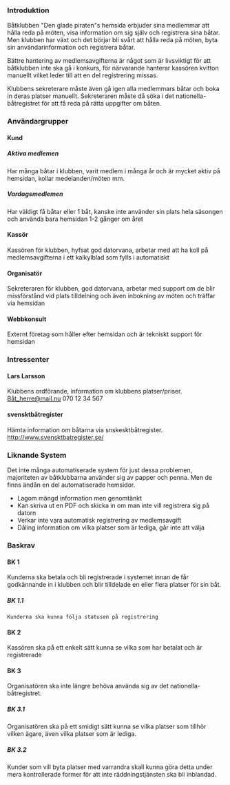 ### Introduktion
Båtklubben "Den glade piraten"s hemsida erbjuder sina medlemmar att hålla reda på möten, visa
information om sig själv och registrera sina båtar. Men klubben har växt och det börjar bli 
svårt att hålla reda på möten, byta sin användarinformation och registrera båtar.

Bättre hantering av medlemsavgifterna är något som är livsviktigt för att båtklubben inte ska 
gå i konkurs, för närvarande hanterar kassören kvitton manuellt vilket leder till att en del 
registrering missas.

Klubbens sekreterare måste även gå igen alla medlemmars båtar och boka in deras platser manuellt.
Sekreteraren måste då söka i det nationella-båtregistret för att få reda på rätta uppgifter om
båten.

### Användargrupper
#### Kund
##### Aktiva medlemen
Har många båtar i klubben, varit medlem i många år och är mycket aktiv på hemsidan, kollar 
medelanden/möten mm.
##### Vardagsmedlemen
Har väldigt få båtar eller 1 båt, kanske inte använder sin plats hela säsongen och använda bara
hemsidan 1-2 gånger om året
#### Kassör
Kassören för klubben, hyfsat god datorvana, arbetar med att ha koll på medlemsavgifterna i 
ett kalkylblad som fylls i automatiskt
#### Organisatör
Sekreteraren för klubben, god datorvana, arbetar med support om de blir missförstånd vid plats
tilldelning och även inbokning av möten och träffar via hemsidan
#### Webbkonsult
Externt företag som håller efter hemsidan och är tekniskt support för hemsidan

### Intressenter
#### Lars Larsson
Klubbens ordförande, information om klubbens platser/priser. Båt_herre@mail.nu 070 12 34 567
#### svensktbåtregister
Hämta information om båtarna via snskesktbåtregister. http://www.svensktbatregister.se/

### Liknande System
Det inte många automatiserade system för just dessa problemen, majoriteten av båtklubbarna
använder sig av papper och penna. Men de finns ändån en del automatiserade hemsidor.
* Lagom mängd information men genomtänkt
* Kan skriva ut en PDF och skicka in om man inte vill registrera sig på datorn
* Verkar inte vara automatisk registrering av medlemsavgift
* Dåling information om vilka platser som är lediga, går inte att välja

### Baskrav
#### BK 1
Kunderna ska betala och bli registrerade i systemet innan de får godkännande in i klubben
och blir tilldelade en eller flera platser för sin båt.
##### BK 1.1 
    Kunderna ska kunna följa statusen på registrering
#### BK 2
Kassören ska på ett enkelt sätt kunna se vilka som har betalat och är registrerade 
#### BK 3
Organisatören ska inte längre behöva använda sig av det nationella-båtregistret.
##### BK 3.1
Organisatören ska på ett smidigt sätt kunna se vilka platser som tillhör vilken ägare, även 
vilka platser som är lediga. 
##### BK 3.2
Kunder som vill byta platser med varrandra skall kunna göra detta under mera kontrollerade
former för att inte räddningstjänsten ska bli inblandad.

















